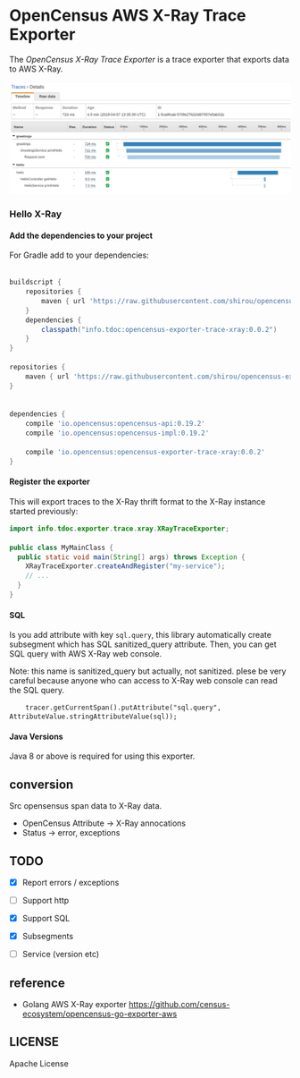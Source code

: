 # OpenCensus AWS X-Ray Trace Exporter

The *OpenCensus X-Ray Trace Exporter* is a trace exporter that exports data to AWS X-Ray.


![Screenshot](x-ray-screenshot.png?raw=true "Screenshot")


### Hello X-Ray

#### Add the dependencies to your project

For Gradle add to your dependencies:
```groovy

buildscript {
    repositories {
        maven { url 'https://raw.githubusercontent.com/shirou/opencensus-exporter-trace-xray/master/public' }
    }
    dependencies {
        classpath("info.tdoc:opencensus-exporter-trace-xray:0.0.2")
    }
}

repositories {
    maven { url 'https://raw.githubusercontent.com/shirou/opencensus-exporter-trace-xray/master/public' }
}


dependencies {
    compile 'io.opencensus:opencensus-api:0.19.2'
    compile 'io.opencensus:opencensus-impl:0.19.2'

    compile 'io.opencensus:opencensus-exporter-trace-xray:0.0.2'
}
```

#### Register the exporter

This will export traces to the X-Ray thrift format to the X-Ray instance started previously:

```java
import info.tdoc.exporter.trace.xray.XRayTraceExporter;

public class MyMainClass {
  public static void main(String[] args) throws Exception {
    XRayTraceExporter.createAndRegister("my-service");
    // ...
  }
}
```

#### SQL

Is you add attribute with key `sql.query`, this library automatically create subsegment which has SQL sanitized_query attribute. Then, you can get SQL query with AWS X-Ray web console.

Note: this name is sanitized_query but actually, not sanitized. plese be very careful because anyone who can access to X-Ray web console can read the SQL query.

```
    tracer.getCurrentSpan().putAttribute("sql.query", AttributeValue.stringAttributeValue(sql));
```

#### Java Versions

Java 8 or above is required for using this exporter.

## conversion

Src opensensus span data to X-Ray data.

- OpenCensus Attribute -> X-Ray annocations
- Status -> error, exceptions

## TODO

- [x] Report errors / exceptions
- [ ] Support http
- [x] Support SQL
- [x] Subsegments
- [ ] Service (version etc)


## reference

- Golang AWS X-Ray exporter https://github.com/census-ecosystem/opencensus-go-exporter-aws

## LICENSE

Apache License
